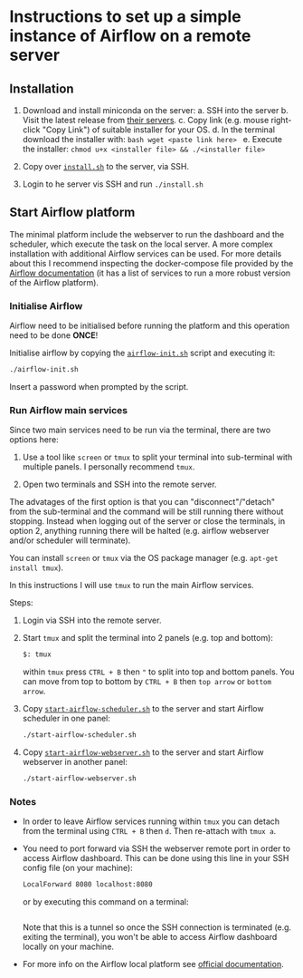 # Instructions to set up a simple instance of Airflow on a remote server

## Installation

1. Download and install miniconda on the server:
    a. SSH into the server
    b. Visit the latest release from [their servers](https://docs.conda.io/en/latest/miniconda.html).
    c. Copy link (e.g. mouse right-click "Copy Link") of suitable installer for your OS.
    d. In the terminal download the installer with:
        ```bash
        wget <paste link here>
        ```
    e. Execute the installer: `chmod u+x <installer file> && ./<installer file>`

2. Copy over [`install.sh`](/air-flow-local-test/install.sh) to the server, via SSH.

3. Login to he server vis SSH and run `./install.sh`

## Start Airflow platform

The minimal platform include the webserver to run the dashboard and the scheduler, which execute the task on the local server. A more complex installation with additional Airflow services can be used. For more details about this I recommend inspecting the docker-compose file provided by the [Airflow documentation](https://airflow.apache.org/docs/apache-airflow/stable/start/docker.html) (it has a list of services to run a more robust version of the Airflow platform).

### Initialise Airflow

Airflow need to be initialised before running the platform and this operation need to be done __ONCE__!

Initialise airflow by copying the [`airflow-init.sh`](/air-flow-local-test/airflow-init.sh) script and executing it:

```bash
./airflow-init.sh
```

Insert a password when prompted by the script.

### Run Airflow main services

Since two main services need to be run via the terminal, there are two options here:

1. Use a tool like `screen` or `tmux` to split your terminal into sub-terminal with multiple panels. I personally recommend `tmux`.

2. Open two terminals and SSH into the remote server.

The advatages of the first option is that you can "disconnect"/"detach" from the sub-terminal and the command will be still running there without stopping. Instead when logging out of the server or close the terminals, in option 2, anything running there will be halted (e.g. airflow webserver and/or scheduler will terminate).


You can install `screen` or `tmux` via the OS package manager (e.g. `apt-get install tmux`).

In this instructions I will use `tmux` to run the main Airflow services.

Steps:

1. Login via SSH into the remote server.

2. Start `tmux` and split the terminal into 2 panels (e.g. top and bottom):

    ```bash
    $: tmux
    ```
    within `tmux` press `CTRL + B` then `"` to split into top and bottom panels. You can move from top to bottom by `CTRL + B` then `top arrow` or `bottom arrow`.

3. Copy [`start-airflow-scheduler.sh`](/air-flow-local-test/start-airflow-scheduler.sh) to the server and start Airflow scheduler in one panel:

    ```bash
    ./start-airflow-scheduler.sh
    ```

4. Copy [`start-airflow-webserver.sh`](/air-flow-local-test/start-airflow-webserver.sh) to the server and start Airflow webserver in another panel:

    ```bash
    ./start-airflow-webserver.sh
    ```

### Notes

* In order to leave Airflow services running within `tmux` you can detach from the terminal using `CTRL + B` then `d`. Then re-attach with `tmux a`.

* You need to port forward via SSH the webserver remote port in order to access Airflow dashboard. This can be done using this line in your SSH config file (on your machine):

    ```bash
    LocalForward 8080 localhost:8080
    ```

    or by executing this command on a terminal:

    ```bash

    ```

    Note that this is a tunnel so once the SSH connection is terminated (e.g. exiting the terminal), you won't be able to access Airflow dashboard locally on your machine.

* For more info on the Airflow local platform see [official documentation](https://airflow.apache.org/docs/apache-airflow/stable/start/local.html).
